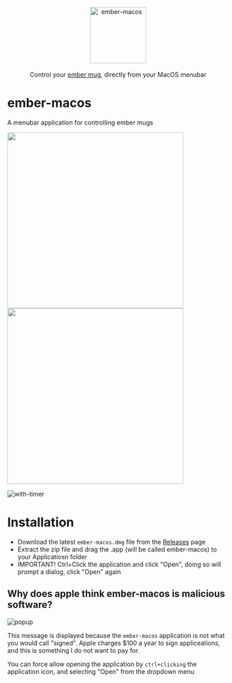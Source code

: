<p align="center">
  <img src="https://github.com/matthewnitschke/ember-macos/assets/6363089/c4485afa-d710-4dc5-8360-ae8d11766103" alt="ember-macos" width="128" /> <br /><br />
  <span>Control your <a href="https://ember.com/">ember mug</a>, directly from your MacOS menubar</span>
</p>

# ember-macos

A menubar application for controlling ember mugs

<p float="left">
  <img src="https://github.com/matthewnitschke/ember-macos/assets/6363089/6b79f863-1be2-4988-baee-f130d33807d6" width="400" /> 
  <img src="https://github.com/matthewnitschke/ember-macos/assets/6363089/d9b849a9-443f-4e5c-9fb8-490abed66abf" width="400" />
</p>

![with-timer](https://github.com/matthewnitschke/ember-macos/assets/6363089/6b37e508-8a57-4129-b1ca-23a09f260f7e)

# Installation

- Download the latest `ember-macos.dmg` file from the [Releases](https://github.com/matthewnitschke/ember-macos/releases) page
- Extract the zip file and drag the .app (will be called ember-macos) to your Applicatiosn folder
- IMPORTANT! Ctrl+Click the application and click "Open", doing so will prompt a dialog, click "Open" again

## Why does apple think ember-macos is malicious software?

![popup](https://github.com/matthewnitschke/ember-macos/assets/6363089/99c1c338-cb6a-4311-b4e4-2b5055b49bce)

This message is displayed because the `ember-macos` application is not what you would call "signed". Apple charges $100 a year to sign appliceations, and this is something I do not want to pay for.

You can force allow opening the application by `ctrl+clicking` the application icon, and selecting "Open" from the dropdown menu
